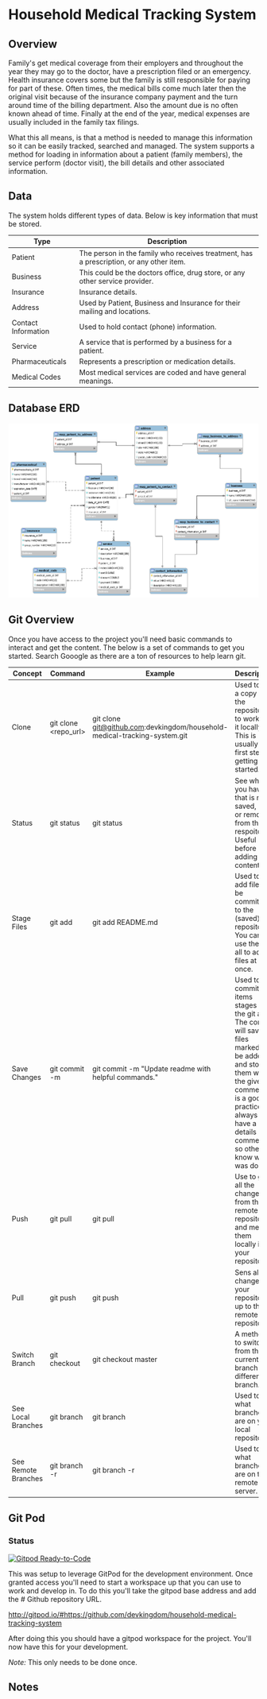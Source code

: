 # Household Medical Tracking System

## Overview
Family's get medical coverage from their employers and throughout the year they may go to the doctor, have a prescription filed or an emergency.   Health insurance covers some but the family is still responsible for paying for part of these.   Often times, the medical bills come much later then the original visit because of the insurance company payment and the turn around time of the billing department.  Also the amount due is no often known ahead of time.  Finally at the end of the year, medical expenses are usually included in the family tax filings.   

What this all means, is that a method is needed to manage this information so it can be easily tracked, searched and managed.  The system supports a method for loading in information about a patient (family members), the service perform (doctor visit), the bill details and other associated information.

## Data
The system holds different types of data.  Below is key information that must be stored.

| Type | Description |
| ----------- | ----------- |
| Patient | The person in the family who receives treatment, has a prescription, or any other item. |
| Business | This could be the doctors office, drug store, or any other service provider. |
| Insurance | Insurance details. |
| Address | Used by Patient, Business and Insurance for their mailing and locations. |
| Contact Information | Used to hold contact (phone) information. |
| Service | A service that is performed by a business for a patient. |
| Pharmaceuticals | Represents a prescription or medication details. |
| Medical Codes | Most medical services are coded and have general meanings. |

## Database ERD

![ERD](/database/erd.png)

## Git Overview

Once you have access to the project you'll need basic commands to interact and get the content.  The below is a set of commands to get you started.   Search Gooogle as there are a ton of resources to help learn git.

|Concept|Command|Example|Description|
|-------|-------|-------|-----------|
|Clone|git clone <repo_url>|git clone git@github.com:devkingdom/household-medical-tracking-system.git| Used to get a copy of the repository to work on it locally.  This is usually the first step in getting started.|
|Status|git status|git status|See what you have that is not saved, new, or removed from the respoitory.   Useful before adding content.|
|Stage Files|git add <file>|git add README.md|Used to add files to be committed to the (saved) repository.  You can use the --all to add all files at once.|
|Save Changes|git commit -m <comment>|git commit -m "Update readme with helpful commands."|Used to commit the items stages by the git add.  The commit will save all files marked to be added and store them with the given comment.  It is a good practice to always have a details comment so others know what was done.|
|Push|git pull|git pull|Use to get all the changes from the remote repository and merge them locally into your repository.|
|Pull|git push|git push|Sens all the changes in your repository up to the remote repository.|
|Switch Branch|git checkout <branch>|git checkout master|A method to switch from the current branch to a different branch.|
|See Local Branches|git branch|git branch|Used to see what branches are on your local repository.|
|See Remote Branches|git branch -r|git branch -r|Used to see what branches are on the remote server.|

## Git Pod

### Status
[![Gitpod Ready-to-Code](https://img.shields.io/badge/Gitpod-Ready--to--Code-blue?logo=gitpod)](https://gitpod.io/#https://github.com/devkingdom/household-medical-tracking-system) 

This was setup to leverage GitPod for the development environment.  Once granted access you'll need to start a workspace up that you can use to work and develop in.  To do this you'll take the gitpod base address and add the # Github repository URL.

http://gitpod.io/#https://github.com/devkingdom/household-medical-tracking-system

After doing this you should have a gitpod workspace for the project.  You'll now have this for your development.  

*Note:* This only needs to be done once.

## Notes


